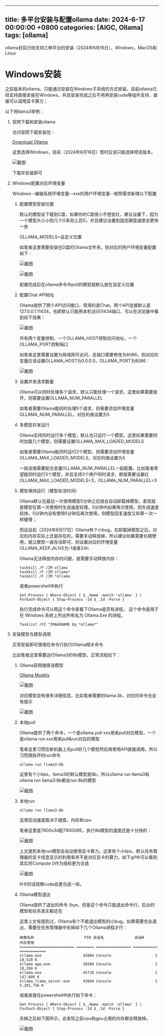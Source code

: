  ---
title: 多平台安装与配置ollama
date: 2024-6-17 00:00:00 +0800
categories: [AIGC, Ollama]
tags: [ollama]
---

ollama目前已经支持三种平台的安装（2024年6月16日），Windows，MacOS和Linux

# Windows安装

之前版本的ollama，只能通过安装在Windows子系统的方式安装，目前ollama已经支持直接安装在Windows，并且安装完成之后不用再安装cuda等组件支持，直接可以调用显卡算力；

以下用llama3举例：

1. 官网下载和安装ollama

    访问官网下载安装包：

    [Download Ollama](https://www.ollama.com/download)
    
    这里选择Windows，目前（2024年6月16日）暂时应该只能选择预览版本。

    ![截图](/assets/image/2024/6/20240616230112.png)

    下载并安装即可

2. Windows配置对应环境变量

    Windows--编辑系统环境变量--xxx的用户环境变量--按照需求新增以下配置

    1. 配置模型安装位置

        默认的模型会下载到C盘，如果你的C盘很小不想变红，建议设置下，因为一个模型大小小则几个G多则上百G，并且建议设置到固态硬盘速度会更快一些
        
        OLLAMA_MODELS=自定义位置

        如笔者这里需要安装在D盘的Ollama文件夹，则对应的用户环境变量配置如下：

        ![截图](/assets/image/2024/6/20240617004228.png)

        ![截图](/assets/image/2024/6/20240617004731.png)

        配置完成后在ollama命令中pull的模型就默认放在自定义位置
        
    2. 配置Chat API地址

        Ollama提供了两个API访问接口，常用的是Chat。两个API连接默认是127.0.0.1:11434，也即默认只能用本机访问11434端口，可以在浏览器中看到如下效果：

        ![截图](/assets/image/2024/6/20240617004534.png)

        共有两个变量控制，一个OLLAMA_HOST控制访问地址，一个OLLAMA_PORT控制端口

        如笔者这里需要设置为局域网可访问，且端口需要修改为8086，则对应的变量应该设置OLLAMA_HOST为0.0.0.0，OLLAMA_PORT为8086：

        ![截图](/assets/image/2024/6/20240617004926.png)

    3. 设置并发请求数量

        Ollama可以同时处理多个请求，默认只能处理一个请求，这里如果需要放开，则需要设置OLLAMA_NUM_PARALLEL

        如笔者需要Ollama能同时处理5个请求，则需要添加环境变量OLLAMA_NUM_PARALLEL，对应的值设置为5

    4. 多模型并发运行

        Ollama支持同时运行多个模型，默认也只运行一个模型，这里如果需要同时加载几个模型，则需要设置OLLAMA_MAX_LOADED_MODELS

        如笔者需要Ollama能同时运行2个模型，则需要添加环境变量OLLAMA_MAX_LOADED_MODELS，对应的值设置为5

        一般该值需要配合变量OLLAMA_NUM_PARALLEL一起配置，比如笔者希望能同时运行3个模型，并且支持3个用户同时请求，那就需要设置红OLLAMA_MAX_LOADED_MODELS=3，OLLAMA_NUM_PARALLEL=3

    5. 模型保持运行（模型存活时间）

        Ollama默认在最后一次使用模型5分钟之后就会自动卸载掉模型，表现就是模型在第一次使用时生成速度较慢，5分钟内如果再次使用，则生成速度较快，5分钟内没有使用5分钟后再次使用，则模型回复速度又和第一次一样缓慢；

        而且目前（2024年6月17日）Ollama有个小bug，在卸载掉模型之后，对应的内存实际上还是存在的，需要手动释放掉，所以建议如果需要长期使用，就让模型一直存活即可，则设置对应的环境变量OLLAMA_KEEP_ALIVE为-1或者24h

        Ollama无法释放内存的问题，就需要手动释放内存：

        ```
        taskkill /F /IM ollama
        taskkill /F /IM ollama*
        taskkill /F /IM *ollama
        ```
        或者powershell中执行

        ```
        Get-Process | Where-Object { $_.Name -match 'ollama' } | ForEach-Object { Stop-Process -Id $_.Id -Force }
        ```

        执行完成命令可以用这个命令查看下Ollama是否有进程， 这个命令是用于在 Windows 系统上列出所有名为 Ollama.Exe 的进程。

        ```
        Tasklist /FI "IMAGENAME Eq *ollama*"
        ```


3. 安装模型与模型调用

    正常安装即可使用在命令行执行Ollama相关命令

    比如笔者这里需要运行llama3的8b模型，正常流程如下：

    1. Ollama官网搜索该模型

        [Ollama Models](https://www.ollama.com/library)

        ![截图](/assets/image/2024/6/20240617013750.png)

        对应模型会有很多详细信息，比如笔者需要的llama:3b，对应的命令也会有提示

        ![截图](/assets/image/2024/6/20240617013844.png)

    2. 本地pull

        Ollama提供了两个命令，一个是ollama pull xxx用来pull对应模型，一个是ollama run xxx用来pull&run对应的模型

        笔者这里习惯在新机器上先pull好几个模型然后再使用API直接调用，所以习惯用拆开的run命令

        ```
        ollama run llama3:8b
        ```

        这里有个小tips，llama3的默认模型是8b，所以ollama run llama3和ollama run llama3:8b都会run 8b的模型

        ![截图](/assets/image/2024/6/20240617014607.png)

    3. 本地run
   
        ```
        ollama run llama3:8b
        ```

        这里启动速度取决于硬盘，内存和cpu
        
        笔者这里是7800x3d配7900GRE，执行8b模型的速度还是十分快的：

        ![截图](/assets/image/2024/6/20240617015100.gif)
        
        上文提到本地run模型会自动使用显卡算力，这里有个小tips，默认任务管理器的显卡信息显示的利用率并不是对应显卡的算力，如下gif中可以看到其实将Compute 0作为指标更为合适

        ![截图](/assets/image/2024/6/20240617015900.gif)

        N卡的话观察cuda会更合适一些。
    
    4. Ollama模型退出

        Ollama提供了退出的命令 /bye，但是这个命令只能退出命令行，后台的模型和任务其实都还在

        这里上文有提到过，Ollama有个不能退出模型的小bug，如果需要完全退出，需要在任务管理器中杀掉如下几个Ollama进程才行：

        ```
        映像名称                       PID 会话名              会话#       内存使用
        ========================= ======== ================ =========== ============
        ollama.exe                   42004 Console                    1     19,528 K
        ollama app.exe               39268 Console                    1     18,204 K
        ollama.exe                   45728 Console                    1    147,600 K
        ollama_llama_server.exe      43844 Console                    1  5,201,756 K
        ```

        或者直接在powershell中执行如下命令：

        ```
        Get-Process | Where-Object { $_.Name -match 'ollama' } | ForEach-Object { Stop-Process -Id $_.Id -Force }
        ```

        杀掉之后如下图所示，会发现之前cpu和gpu占用的内存都会释放掉。

        ![截图](/assets/image/2024/6/20240617022700.gif)
    

        